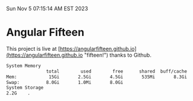Sun Nov  5 07:15:14 AM EST 2023

# Angular Fifteen


This project is live at [https://angularfifteen.github.io](https://angularfifteen.github.io "fifteen!") thanks to Github.

```bash
System Memory
               total        used        free      shared  buff/cache   available
Mem:            15Gi       2.5Gi       4.5Gi       535Mi       8.3Gi        11Gi
Swap:          8.0Gi       1.0Mi       8.0Gi
System Storage
2.2G	.
```
